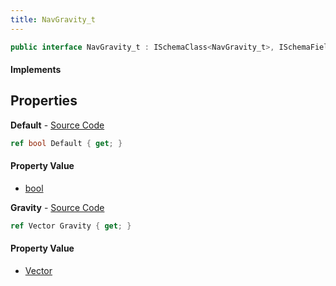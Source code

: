```yaml
---
title: NavGravity_t
---
```


```csharp
public interface NavGravity_t : ISchemaClass<NavGravity_t>, ISchemaField, ISchemaClass, INativeHandle
```

#### Implements

## Properties

**Default** - [Source Code](https://github.com/swiftly-solution/swiftlys2/blob/main/managed/src/SwiftlyS2.Generated/Schemas/Interfaces/NavGravity_t.cs#L18)

```csharp
ref bool Default { get; }
```

#### Property Value

- [bool](https://learn.microsoft.com/dotnet/api/system.boolean)

**Gravity** - [Source Code](https://github.com/swiftly-solution/swiftlys2/blob/main/managed/src/SwiftlyS2.Generated/Schemas/Interfaces/NavGravity_t.cs#L16)

```csharp
ref Vector Gravity { get; }
```

#### Property Value

- [Vector](/docs/api/shared/natives/vector)

